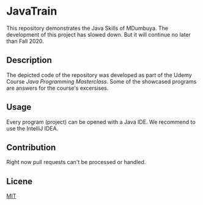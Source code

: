 # JavaTrain
This repository demonstrates the Java Skills of MDumbuya. The development of this project has slowed down. But it will continue no later than Fall 2020. 

## Description 
The depicted code of the repository was developed as part of the Udemy Course _Java Programming Masterclass_. 
Some of the showcased programs are answers for the course's excersises. 

## Usage 
Every program (project) can be opened with a Java IDE. We recommend to use the IntelliJ IDEA. 

## Contribution
Right now pull requests can't be processed or handled. 

## Licene
[MIT](https://choosealicense.com/licenses/mit/)
